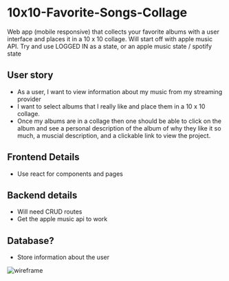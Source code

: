 # 10x10-Favorite-Songs-Collage
Web app (mobile responsive) that collects your favorite albums with a user interface and places it in a 10 x 10 collage. Will start off with apple music API. 
Try and use LOGGED IN as a state, or an apple music state / spotify state 

## User story
- As a user, I want to view information about my music from my streaming provider
- I want to select albums that I really like and place them in a 10 x 10 collage. 
- Once my albums are in a collage then one should be able to click on the album and see a personal description of the album of why they like it so much, a muscial description, and a clickable link to view the project.


## Frontend Details
- Use react for components and pages 

## Backend details 
- Will need CRUD routes 
- Get the apple music api to work 

## Database?
- Store information about the user



![wireframe](https://user-images.githubusercontent.com/88978036/179086294-4e161782-d8d7-40b5-a436-571d8aca340b.png)
